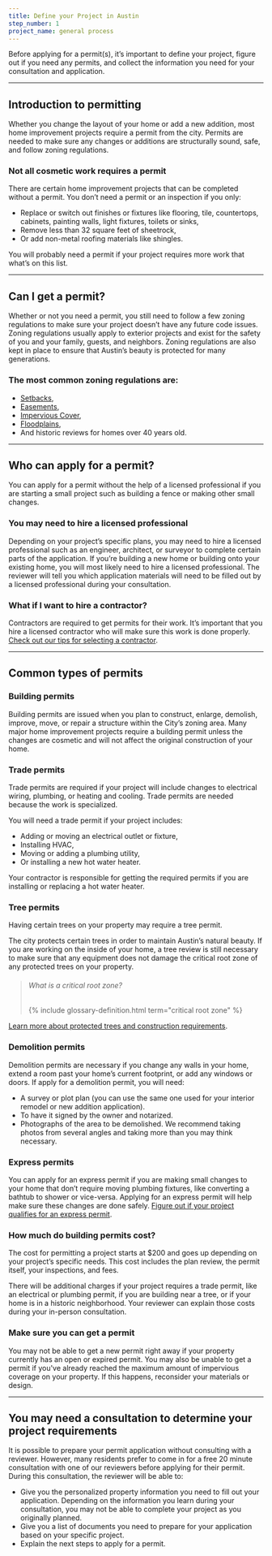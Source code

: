 ```yaml
---
title: Define your Project in Austin
step_number: 1
project_name: general process
---
```



Before applying for a permit(s), it’s important to define your project, figure out if you need any permits, and collect the information you need for your consultation and application.

---

## Introduction to permitting

Whether you change the layout of your home or add a new addition, most home improvement projects require a permit from the city. Permits are needed to make sure any changes or additions are structurally sound, safe, and follow zoning regulations.

### Not all cosmetic work requires a permit

There are certain home improvement projects that can be completed without a permit. You don’t need a permit or an inspection if you only:

* Replace or switch out finishes or fixtures like flooring, tile, countertops, cabinets, painting walls, light fixtures, toilets or sinks,
* Remove less than 32 square feet of sheetrock,
* Or add non-metal roofing materials like shingles.

You will probably need a permit if your project requires more work that what’s on this list.

---

## Can I get a permit?

Whether or not you need a permit, you still need to follow a few zoning regulations to make sure your project doesn’t have any future code issues. Zoning regulations usually apply to exterior projects and exist for the safety of you and your family, guests, and neighbors. Zoning regulations are also kept in place to ensure that Austin’s beauty is protected for many generations.

### The most common zoning regulations are:

* [Setbacks](/resources/glossary/setback),
* [Easements](/resources/glossary/easement),
* [Impervious Cover](/resources/glossary/impervious-cover),
* [Floodplains](/resources/glossary/floodplain),
* And historic reviews for homes over 40 years old.

---

## Who can apply for a permit?

You can apply for a permit without the help of a licensed professional if you are starting a small project such as building a fence or making other small changes.

### You may need to hire a licensed professional

Depending on your project’s specific plans, you may need to hire a licensed professional such as an engineer, architect, or surveyor to complete certain parts of the application. If you’re building a new home or building onto your existing home, you will most likely need to hire a licensed professional. The reviewer will tell you which application materials will need to be filled out by a licensed professional during your consultation.

### What if I want to hire a contractor?

Contractors are required to get permits for their work. It’s important that you hire a licensed contractor who will make sure this work is done properly. [Check out our tips for selecting a contractor](http://www.austintexas.gov/page/how-select-contractor).

---

## Common types of permits

### Building permits

Building permits are issued when you plan to construct, enlarge, demolish, improve, move, or repair a structure within the City’s zoning area. Many major home improvement projects require a building permit unless the changes are cosmetic and will not affect the original construction of your home.

### Trade permits

Trade permits are required if your project will include changes to electrical wiring, plumbing, or heating and cooling. Trade permits are needed because the work is specialized.

You will need a trade permit if your project includes:

* Adding or moving an electrical outlet or fixture,
* Installing HVAC,
* Moving or adding a plumbing utility,
* Or installing a new hot water heater.

Your contractor is responsible for getting the required permits if you are installing or replacing a hot water heater.

### Tree permits

Having certain trees on your property may require a tree permit.

The city protects certain trees in order to maintain Austin’s natural beauty. If you are working on the inside of your home, a tree review is still necessary to make sure that any equipment does not damage the critical root zone of any protected trees on your property.

> ###### What is a critical root zone?
>
> {% include glossary-definition.html term="critical root zone" %}

[Learn more about protected trees and construction requirements](http://alpha.webuildthis.city/residential-toolkit/building-near-a-tree/).

### Demolition permits

Demolition permits are necessary if you change any walls in your home, extend a room past your home’s current footprint, or add any windows or doors. If apply for a demolition permit, you will need:

* A survey or plot plan (you can use the same one used for your interior remodel or new addition application).
* To have it signed by the owner and notarized.
* Photographs of the area to be demolished. We recommend taking photos from several angles and taking more than you may think necessary.

### Express permits

You can apply for an express permit if you are making small changes to your home that don’t require moving plumbing fixtures, like converting a bathtub to shower or vice-versa. Applying for an express permit will help make sure these changes are done safely. [Figure out if your project qualifies for an express permit](/residential-toolkit/express-permit).

### How much do building permits cost?

The cost for permitting a project starts at $200 and goes up depending on your project’s specific needs. This cost includes the plan review, the permit itself, your inspections, and fees.

There will be additional charges if your project requires a trade permit, like an electrical or plumbing permit, if you are building near a tree, or if your home is in a historic neighborhood. Your reviewer can explain those costs during your in-person consultation.

### Make sure you can get a permit

You may not be able to get a new permit right away if your property currently has an open or expired permit. You may also be unable to get a permit if you've already reached the maximum amount of impervious coverage on your property. If this happens, reconsider your materials or design.

---

## You may need a consultation to determine your project requirements

It is possible to prepare your permit application without consulting with a reviewer. However, many residents prefer to come in for a free 20 minute consultation with one of our reviewers before applying for their permit. During this consultation, the reviewer will be able to:

* Give you the personalized property information you need to fill out your application. Depending on the information you learn during your consultation, you may not be able to complete your project as you originally planned.
* Give you a list of documents you need to prepare for your application based on your specific project.
* Explain the next steps to apply for a permit.